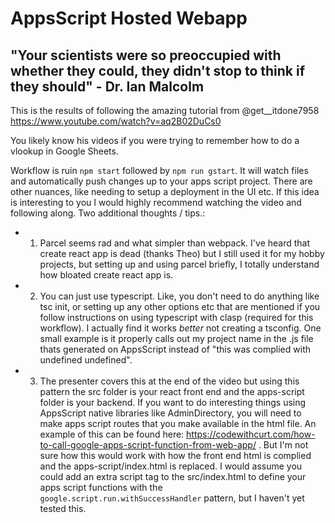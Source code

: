 # AppsScript Hosted Webapp

## "Your scientists were so preoccupied with whether they could, they didn't stop to think if they should" - Dr. Ian Malcolm

This is the results of following the amazing tutorial from @get\_\_itdone7958 https://www.youtube.com/watch?v=aq2B02DuCs0

You likely know his videos if you were trying to remember how to do a vlookup in Google Sheets.

Workflow is ruin `npm start` followed by `npm run gstart`. It will watch files and automatically push changes up to your apps script project. There are other nuances, like needing to setup a deployment in the UI etc.
If this idea is interesting to you I would highly recommend watching the video and following along.
Two additional thoughts / tips.:

-   1. Parcel seems rad and what simpler than webpack. I've heard that create react app is dead (thanks Theo) but I still used it for my hobby projects, but setting up and using parcel briefly, I totally understand how bloated create react app is.
-   2. You can just use typescript. Like, you don't need to do anything like tsc init, or setting up any other options etc that are mentioned if you follow instructions on using typescript with clasp (required for this workflow). I actually find it works _better_ not creating a tsconfig. One small example is it properly calls out my project name in the .js file thats generated on AppsScript instead of "this was complied with undefined undefined".
-   3. The presenter covers this at the end of the video but using this pattern the src folder is your react front end and the apps-script folder is your backend. If you want to do interesting things using AppsScript native libraries like AdminDirectory, you will need to make apps script routes that you make available in the html file. An example of this can be found here: https://codewithcurt.com/how-to-call-google-apps-script-function-from-web-app/ . But I'm not sure how this would work with how the front end html is complied and the apps-script/index.html is replaced. I would assume you could add an extra script tag to the src/index.html to define your apps script functions with the `google.script.run.withSuccessHandler` pattern, but I haven't yet tested this.
